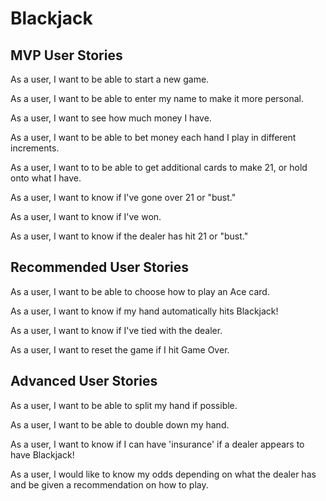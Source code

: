 # Blackjack
## MVP User Stories
As a user, I want to be able to start a new game.

As a user, I want to be able to enter my name to make it more personal.

As a user, I want to see how much money I have.

As a user, I want to be able to bet money each hand I play in different increments.

As a user, I want to to be able to get additional cards to make 21, or hold onto what I have.

As a user, I want to know if I've gone over 21 or "bust."

As a user, I want to know if I've won.

As a user, I want to know if the dealer has hit 21 or "bust."

## Recommended User Stories
As a user, I want to be able to choose how to play an Ace card.

As a user, I want to know if my hand automatically hits Blackjack!

As a user, I want to know if I've tied with the dealer.

As a user, I want to reset the game if I hit Game Over.

## Advanced User Stories
As a user, I want to be able to split my hand if possible.

As a user, I want to be able to double down my hand.

As a user, I want to know if I can have 'insurance' if a dealer appears to have Blackjack!

As a user, I would like to know my odds depending on what the dealer has and be given a recommendation on how to play.
